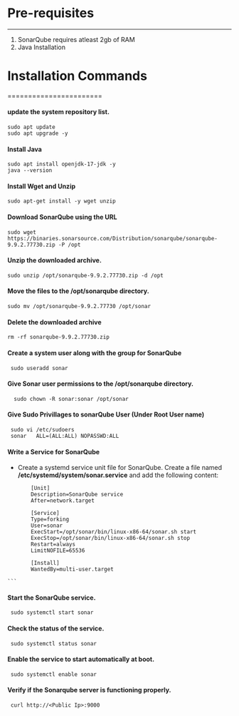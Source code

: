 # Pre-requisites
----------------
1. SonarQube requires atleast 2gb of RAM
2. Java Installation

# Installation Commands
=======================
#### update the system repository list.
   ```
   sudo apt update
   sudo apt upgrade -y
   ```
#### Install Java
   ```
   sudo apt install openjdk-17-jdk -y
   java --version
   ```
#### Install Wget and Unzip
   ```
   sudo apt-get install -y wget unzip
   ```
#### Download SonarQube using the URL
   ```
   sudo wget https://binaries.sonarsource.com/Distribution/sonarqube/sonarqube-9.9.2.77730.zip -P /opt
   ```
#### Unzip the downloaded archive.
   ```
   sudo unzip /opt/sonarqube-9.9.2.77730.zip -d /opt
   ```
#### Move the files to the **/opt/sonarqube** directory.
   ```
   sudo mv /opt/sonarqube-9.9.2.77730 /opt/sonar
   ```
#### Delete the downloaded archive
   ```
   rm -rf sonarqube-9.9.2.77730.zip
   ```
#### Create a system user along with the group for SonarQube
   ```
    sudo useradd sonar
   ```
#### Give Sonar user permissions to the **/opt/sonarqube** directory.
  ```
    sudo chown -R sonar:sonar /opt/sonar
  ```
#### Give Sudo Privillages to sonarQube User (Under Root User name)
   ```
    sudo vi /etc/sudoers
    sonar   ALL=(ALL:ALL) NOPASSWD:ALL
   ```
#### Write a Service for SonarQube
   - Create a systemd service unit file for SonarQube. Create a file named **/etc/systemd/system/sonar.service** and add the following content:
     ```
         [Unit]
         Description=SonarQube service
         After=network.target
         
         [Service]
         Type=forking
         User=sonar
         ExecStart=/opt/sonar/bin/linux-x86-64/sonar.sh start
         ExecStop=/opt/sonar/bin/linux-x86-64/sonar.sh stop
         Restart=always
         LimitNOFILE=65536
        
         [Install]
         WantedBy=multi-user.target
    ```  
#### Start the SonarQube service.
   ```
    sudo systemctl start sonar
   ```
#### Check the status of the service.
   ```
    sudo systemctl status sonar
   ```
#### Enable the service to start automatically at boot.
   ```
    sudo systemctl enable sonar
   ```
#### Verify if the Sonarqube server is functioning properly.
   ```
    curl http://<Public Ip>:9000
   ```
    




